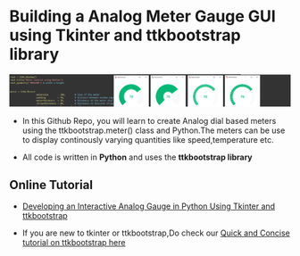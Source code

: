 # Building a Analog Meter Gauge GUI using Tkinter and ttkbootstrap library
![Developing an Interactive Analog Gauge in Python Using Tkinter and ttkbootstrap](/images/banner.png)

- In this Github Repo, you will learn to create Analog dial based meters using the ttkbootstrap.meter() class and Python.The meters can be use to display continously varying quantities like speed,temperature etc.

- All code is written in **Python** and uses the **ttkbootstrap library**

## Online Tutorial

- [Developing an Interactive Analog Gauge in Python Using Tkinter and ttkbootstrap](https://www.xanthium.in/creating-analog-meter-gauge-instrument-gui-in-python-using-tkinter-ttkbootstrap-tutorial)

- If you are new to tkinter or ttkbootstrap,Do check our [Quick and Concise tutorial on ttkbootstrap here](https://www.xanthium.in/short-concise-tutorial-python-gui-design-using-tkinter-ttkbootstrap-beginners) 
 

